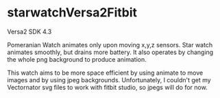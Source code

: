 # starwatchVersa2Fitbit
Versa2 SDK 4.3 

Pomeranian Watch animates only upon moving x,y,z sensors. Star watch animates smoothly, but drains more battery. 
It also operates by changing the whole png background to produce animation. 

This watch aims to be more space efficient by using animate to move images and by using jpeg backgrounds.
Unfortunately, I couldn't get my Vectornator svg files to work with fitbit studio, so jpegs will do for now.

